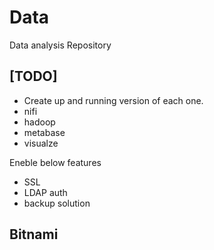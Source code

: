 # Data
Data analysis Repository

## [TODO]
- Create up and running version of each one.
- nifi
- hadoop
- metabase
- visualze

Eneble below features
* SSL
* LDAP auth
* backup solution

## Bitnami
